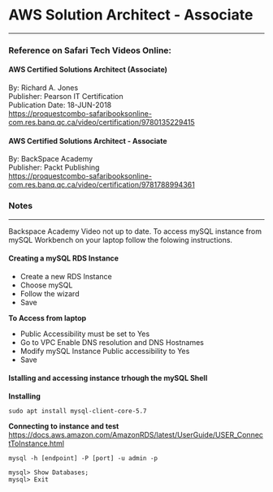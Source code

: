 # AWS Solution Architect - Associate
-------------------
### Reference on Safari Tech Videos Online:

#### AWS Certified Solutions Architect (Associate)
By: Richard A. Jones  
Publisher: Pearson IT Certification  
Publication Date: 18-JUN-2018  
https://proquestcombo-safaribooksonline-com.res.banq.qc.ca/video/certification/9780135229415


#### AWS Certified Solutions Architect - Associate
By: BackSpace Academy  
Publisher: Packt Publishing   
https://proquestcombo-safaribooksonline-com.res.banq.qc.ca/video/certification/9781788994361

### Notes
---------

Backspace Academy Video not up to date. To access mySQL instance from mySQL Workbench on your laptop follow the folowing instructions.

#### Creating a mySQL RDS Instance
- Create a new RDS Instance
- Choose mySQL
- Follow the wizard
- Save

**To Access from laptop**
- Public Accessibility must be set to Yes
- Go to VPC Enable DNS resolution and DNS Hostnames
- Modify mySQL Instance Public accessibility to Yes
- Save

#### Istalling and accessing instance trhough the mySQL Shell

**Installing**
```
sudo apt install mysql-client-core-5.7
```
**Connecting to instance and test**
https://docs.aws.amazon.com/AmazonRDS/latest/UserGuide/USER_ConnectToInstance.html

```
mysql -h [endpoint] -P [port] -u admin -p

mysql> Show Databases;
mysql> Exit
```

